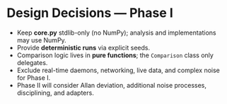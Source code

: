 # Design Decisions — Phase I

- Keep **core.py** stdlib-only (no NumPy); analysis and implementations may use NumPy.
- Provide **deterministic runs** via explicit seeds.
- Comparison logic lives in **pure functions**; the `Comparison` class only delegates.
- Exclude real-time daemons, networking, live data, and complex noise for Phase I.
- Phase II will consider Allan deviation, additional noise processes, disciplining, and adapters.
